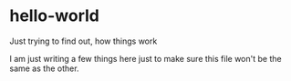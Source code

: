 # hello-world
Just trying to find out, how things work

I am just writing a few things here just to make sure this file won't be the same as the other.
